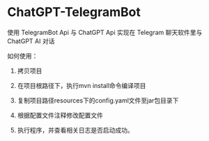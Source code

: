 # ChatGPT-TelegramBot
使用 TelegramBot Api 与 ChatGPT Api 实现在 Telegram 聊天软件里与 ChatGPT AI 对话

如何使用：
1. 拷贝项目

2. 在项目根路径下，执行mvn install命令编译项目

3. 复制项目路径resources下的config.yaml文件至jar包目录下

4. 根据配置文件注释修改配置文件

5. 执行程序，并查看相关日志是否启动成功。
